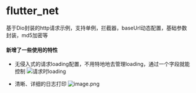 # flutter_net

基于Dio封装的http请求示例，支持单例，拦截器，baseUrl动态配置，基础参数封装，md5加密等


#### 新增了一些使用的特性
- 无侵入式的请求loading配置，不用特地地去管理loading，通过一个字段就能控制
![请求时loading](https://upload-images.jianshu.io/upload_images/2894274-68c29d938e4b374b.gif?imageMogr2/auto-orient/strip)

- 清晰、详细的日志打印
![image.png](https://upload-images.jianshu.io/upload_images/2894274-c130a7199c5a6faa.png?imageMogr2/auto-orient/strip%7CimageView2/2/w/640)

